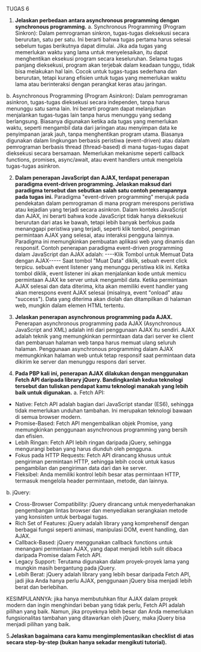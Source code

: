 TUGAS 6

1. **Jelaskan perbedaan antara asynchronous programming dengan synchronous programming.**
a. Synchronous Programming (Program Sinkron):
Dalam pemrograman sinkron, tugas-tugas dieksekusi secara berurutan, satu per satu. Ini berarti bahwa tugas pertama harus selesai sebelum tugas berikutnya dapat dimulai.
Jika ada tugas yang memerlukan waktu yang lama untuk menyelesaikan, itu dapat menghentikan eksekusi program secara keseluruhan. Selama tugas panjang dieksekusi, program akan terjebak dalam keadaan tunggu, tidak bisa melakukan hal lain.
Cocok untuk tugas-tugas sederhana dan berurutan, tetapi kurang efisien untuk tugas yang memerlukan waktu lama atau berinteraksi dengan perangkat keras atau jaringan.

b. Asynchronous Programming (Program Asinkron):
Dalam pemrograman asinkron, tugas-tugas dieksekusi secara independen, tanpa harus menunggu satu sama lain. Ini berarti program dapat melanjutkan menjalankan tugas-tugas lain tanpa harus menunggu yang sedang berlangsung.
Biasanya digunakan ketika ada tugas yang memerlukan waktu, seperti mengambil data dari jaringan atau menyimpan data ke penyimpanan jarak jauh, tanpa menghentikan program utama.
Biasanya digunakan dalam lingkungan berbasis peristiwa (event-driven) atau dalam pemrograman berbasis thread (thread-based) di mana tugas-tugas dapat dieksekusi secara bersamaan.
Memerlukan mekanisme seperti callback functions, promises, async/await, atau event handlers untuk mengelola tugas-tugas asinkron.

2. **Dalam penerapan JavaScript dan AJAX, terdapat penerapan paradigma event-driven programming. Jelaskan maksud dari paradigma tersebut dan sebutkan salah satu contoh penerapannya pada tugas ini.**
Paradigma "event-driven programming" merujuk pada pendekatan dalam pemrograman di mana program merespons peristiwa atau kejadian yang terjadi secara asinkron. Dalam konteks JavaScript dan AJAX, ini berarti bahwa kode JavaScript tidak hanya dieksekusi berurutan dari atas ke bawah, tetapi lebih banyak berfokus pada menanggapi peristiwa yang terjadi, seperti klik tombol, pengiriman permintaan AJAX yang selesai, atau interaksi pengguna lainnya. Paradigma ini memungkinkan pembuatan aplikasi web yang dinamis dan responsif.
Contoh penerapan paradigma event-driven programming dalam JavaScript dan AJAX adalah:
----Klik Tombol untuk Memuat Data dengan AJAX-----
Saat tombol "Muat Data" diklik, sebuah event click terpicu. sebuah event listener yang menunggu peristiwa klik ini. Ketika tombol diklik, event listener ini akan menjalankan kode untuk memicu permintaan AJAX ke server untuk mengambil data.
Ketika permintaan AJAX selesai dan data diterima, kita akan memiliki event handler yang akan merespons event AJAX selesai (misalnya, event "onload" atau "success").
Data yang diterima akan diolah dan ditampilkan di halaman web, mungkin dalam elemen HTML tertentu.

3. **Jelaskan penerapan asynchronous programming pada AJAX.**
Penerapan asynchronous programming pada AJAX (Asynchronous JavaScript and XML) adalah inti dari penggunaan AJAX itu sendiri. AJAX adalah teknik yang memungkinkan permintaan data dari server ke client dan pembaruan halaman web tanpa harus memuat ulang seluruh halaman. Penggunaan asynchronous programming dalam AJAX memungkinkan halaman web untuk tetap responsif saat permintaan data dikirim ke server dan menunggu respons dari server.

4. **Pada PBP kali ini, penerapan AJAX dilakukan dengan menggunakan Fetch API daripada library jQuery. Bandingkanlah kedua teknologi tersebut dan tuliskan pendapat kamu teknologi manakah yang lebih baik untuk digunakan.**
a. Fetch API:
- Native: Fetch API adalah bagian dari JavaScript standar (ES6), sehingga tidak memerlukan unduhan tambahan. Ini merupakan teknologi bawaan di semua browser modern.
- Promise-Based: Fetch API mengembalikan objek Promise, yang memungkinkan penggunaan asynchronous programming yang bersih dan efisien.
- Lebih Ringan: Fetch API lebih ringan daripada jQuery, sehingga mengurangi beban yang harus diunduh oleh pengguna.
- Fokus pada HTTP Requests: Fetch API dirancang khusus untuk pengiriman permintaan HTTP, sehingga lebih cocok untuk kasus pengambilan dan pengiriman data dari dan ke server.
- Fleksibel: Anda memiliki kontrol lebih besar atas permintaan HTTP, termasuk mengelola header permintaan, metode, dan lainnya.

b. jQuery:
- Cross-Browser Compatibility: jQuery dirancang untuk menyederhanakan pengembangan lintas browser dan menyediakan serangkaian metode yang konsisten untuk berbagai tugas.
- Rich Set of Features: jQuery adalah library yang komprehensif dengan berbagai fungsi seperti animasi, manipulasi DOM, event handling, dan AJAX.
- Callback-Based: jQuery menggunakan callback functions untuk menangani permintaan AJAX, yang dapat menjadi lebih sulit dibaca daripada Promise dalam Fetch API.
- Legacy Support: Terutama digunakan dalam proyek-proyek lama yang mungkin masih bergantung pada jQuery.
- Lebih Berat: jQuery adalah library yang lebih besar daripada Fetch API, jadi jika Anda hanya perlu AJAX, penggunaan jQuery bisa menjadi lebih berat dan berlebihan.

KESIMPULANNYA:  jika hanya membutuhkan fitur AJAX dalam proyek modern dan ingin menghindari beban yang tidak perlu, Fetch API adalah pilihan yang baik. Namun, jika proyeknya lebih besar dan Anda memerlukan fungsionalitas tambahan yang ditawarkan oleh jQuery, maka jQuery bisa menjadi pilihan yang baik.

5.**Jelaskan bagaimana cara kamu mengimplementasikan checklist di atas secara step-by-step (bukan hanya sekadar mengikuti tutorial).**